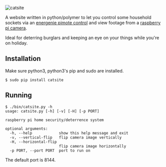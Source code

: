 ![catsite](https://raw.github.com/nuisanceofcats/catsite/master/catsite.png)

A website written in python/polymer to let you control some household sockets via an [energenie pimote control](https://energenie4u.co.uk/index.phpcatalogue/product/ENER002-2PI) and view footage from a [raspberry pi camera](http://www.raspberrypi.org/products/camera-module/).

Ideal for deterring burglars and keeping an eye on your things while you're on holiday.

## Installation

Make sure python3, python3's pip and sudo are installed.

```shell
$ sudo pip install catsite
```

## Running

```shell
$ ./bin/catsite.py -h
usage: catsite.py [-h] [-v] [-H] [-p PORT]

raspberry pi home security/deterrence system

optional arguments:
  -h, --help            show this help message and exit
  -v, --vertical-flip   flip camera image vertically
  -H, --horizontal-flip
                        flip camera image horizontally
  -p PORT, --port PORT  port to run on
```

The default port is 8144.
